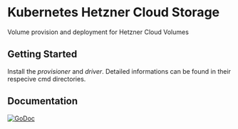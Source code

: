 # Kubernetes Hetzner Cloud Storage

Volume provision and deployment for Hetzner Cloud Volumes

## Getting Started

Install the *provisioner* and *driver*.
Detailed informations can be found in their respecive cmd directories.

## Documentation

[![GoDoc](https://godoc.org/github.com/stevenklar/kubernetes-hetzner-storage?status.svg)](https://godoc.org/github.com/stevenklar/kubernetes-hetzner-storage)


